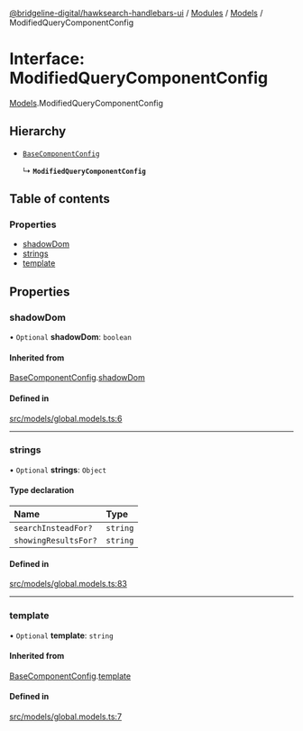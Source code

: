 [@bridgeline-digital/hawksearch-handlebars-ui](../README.md) / [Modules](../modules.md) / [Models](../modules/Models.md) / ModifiedQueryComponentConfig

# Interface: ModifiedQueryComponentConfig

[Models](../modules/Models.md).ModifiedQueryComponentConfig

## Hierarchy

- [`BaseComponentConfig`](Models.BaseComponentConfig.md)

  ↳ **`ModifiedQueryComponentConfig`**

## Table of contents

### Properties

- [shadowDom](Models.ModifiedQueryComponentConfig.md#shadowdom)
- [strings](Models.ModifiedQueryComponentConfig.md#strings)
- [template](Models.ModifiedQueryComponentConfig.md#template)

## Properties

### shadowDom

• `Optional` **shadowDom**: `boolean`

#### Inherited from

[BaseComponentConfig](Models.BaseComponentConfig.md).[shadowDom](Models.BaseComponentConfig.md#shadowdom)

#### Defined in

[src/models/global.models.ts:6](https://bitbucket.org/bridgelinedigital/frontend-handlebars-ui/src/db3ebfe/src/models/global.models.ts#lines-6)

___

### strings

• `Optional` **strings**: `Object`

#### Type declaration

| Name | Type |
| :------ | :------ |
| `searchInsteadFor?` | `string` |
| `showingResultsFor?` | `string` |

#### Defined in

[src/models/global.models.ts:83](https://bitbucket.org/bridgelinedigital/frontend-handlebars-ui/src/db3ebfe/src/models/global.models.ts#lines-83)

___

### template

• `Optional` **template**: `string`

#### Inherited from

[BaseComponentConfig](Models.BaseComponentConfig.md).[template](Models.BaseComponentConfig.md#template)

#### Defined in

[src/models/global.models.ts:7](https://bitbucket.org/bridgelinedigital/frontend-handlebars-ui/src/db3ebfe/src/models/global.models.ts#lines-7)
